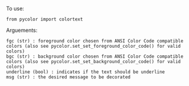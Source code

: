 To use:

    from pycolor import colortext

Arguements:

    fgc (str) : foreground color chosen from ANSI Color Code compatible colors (also see pycolor.set_set_foreground_color_code() for valid colors)
    bgc (str) : background color chosen from ANSI Color Code compatible colors (also see pycolor.set_set_background_color_code() for valid colors) 
    underline (bool) : indicates if the text should be underline
    msg (str) : the desired message to be decorated

    
